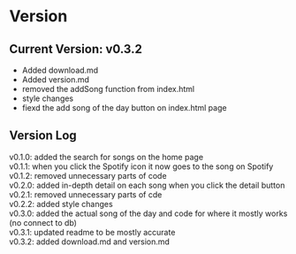 # Version
## Current Version: v0.3.2
*   Added download.md
* Added version.md
* removed the addSong function from index.html
* style changes
* fiexd the add song of the day button on index.html page


## Version Log
v0.1.0: added the search for songs on the home page
<br>
v0.1.1: when you click the Spotify icon it now goes to the song on Spotify
<br>
v0.1.2: removed unnecessary parts of code
<br>
v0.2.0: added in-depth detail on each song when you click the detail button
<br>
v0.2.1: removed unnecessary parts of cde
<br>
v0.2.2: added style changes
<br>
v0.3.0: added the actual song of the day and code for where it mostly works (no connect to db)
<br>
v0.3.1: updated readme to be mostly accurate
<br>
v0.3.2: added download.md and version.md